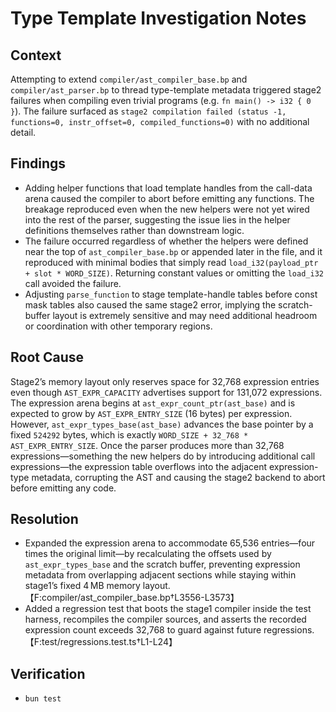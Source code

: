 # Type Template Investigation Notes

## Context

Attempting to extend `compiler/ast_compiler_base.bp` and `compiler/ast_parser.bp` to thread type-template metadata triggered stage2 failures when compiling even trivial programs (e.g. `fn main() -> i32 { 0 }`). The failure surfaced as `stage2 compilation failed (status -1, functions=0, instr_offset=0, compiled_functions=0)` with no additional detail.

## Findings

* Adding helper functions that load template handles from the call-data arena caused the compiler to abort before emitting any functions. The breakage reproduced even when the new helpers were not yet wired into the rest of the parser, suggesting the issue lies in the helper definitions themselves rather than downstream logic.
* The failure occurred regardless of whether the helpers were defined near the top of `ast_compiler_base.bp` or appended later in the file, and it reproduced with minimal bodies that simply read `load_i32(payload_ptr + slot * WORD_SIZE)`. Returning constant values or omitting the `load_i32` call avoided the failure.
* Adjusting `parse_function` to stage template-handle tables before const mask tables also caused the same stage2 error, implying the scratch-buffer layout is extremely sensitive and may need additional headroom or coordination with other temporary regions.

## Root Cause

Stage2’s memory layout only reserves space for 32,768 expression entries even though `AST_EXPR_CAPACITY` advertises support for 131,072 expressions. The expression arena begins at `ast_expr_count_ptr(ast_base)` and is expected to grow by `AST_EXPR_ENTRY_SIZE` (16 bytes) per expression. However, `ast_expr_types_base(ast_base)` advances the base pointer by a fixed `524292` bytes, which is exactly `WORD_SIZE + 32_768 * AST_EXPR_ENTRY_SIZE`. Once the parser produces more than 32,768 expressions—something the new helpers do by introducing additional call expressions—the expression table overflows into the adjacent expression-type metadata, corrupting the AST and causing the stage2 backend to abort before emitting any code.

## Resolution

* Expanded the expression arena to accommodate 65,536 entries—four times the original limit—by recalculating the offsets used by `ast_expr_types_base` and the scratch buffer, preventing expression metadata from overlapping adjacent sections while staying within stage1’s fixed 4 MB memory layout.【F:compiler/ast_compiler_base.bp†L3556-L3573】
* Added a regression test that boots the stage1 compiler inside the test harness, recompiles the compiler sources, and asserts the recorded expression count exceeds 32,768 to guard against future regressions.【F:test/regressions.test.ts†L1-L24】

## Verification

* `bun test`
